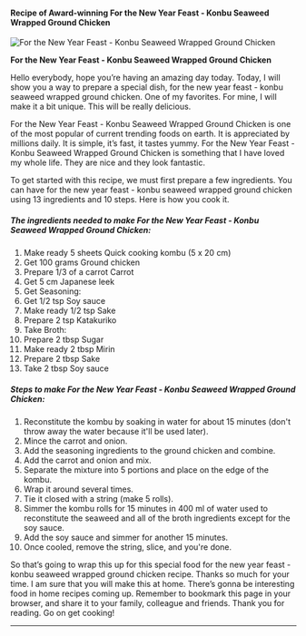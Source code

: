            

#### Recipe of Award-winning For the New Year Feast - Konbu Seaweed Wrapped Ground Chicken

![For the New Year Feast - Konbu Seaweed Wrapped Ground Chicken](https://img-global.cpcdn.com/recipes/5865691667234816/751x532cq70/for-the-new-year-feast-konbu-seaweed-wrapped-ground-chicken-recipe-main-photo.jpg)

**For the New Year Feast - Konbu Seaweed Wrapped Ground Chicken**

Hello everybody, hope you’re having an amazing day today. Today, I will show you a way to prepare a special dish, for the new year feast - konbu seaweed wrapped ground chicken. One of my favorites. For mine, I will make it a bit unique. This will be really delicious.

For the New Year Feast - Konbu Seaweed Wrapped Ground Chicken is one of the most popular of current trending foods on earth. It is appreciated by millions daily. It is simple, it’s fast, it tastes yummy. For the New Year Feast - Konbu Seaweed Wrapped Ground Chicken is something that I have loved my whole life. They are nice and they look fantastic.

To get started with this recipe, we must first prepare a few ingredients. You can have for the new year feast - konbu seaweed wrapped ground chicken using 13 ingredients and 10 steps. Here is how you cook it.

##### The ingredients needed to make For the New Year Feast - Konbu Seaweed Wrapped Ground Chicken:

1.  Make ready 5 sheets Quick cooking kombu (5 x 20 cm)
2.  Get 100 grams Ground chicken
3.  Prepare 1/3 of a carrot Carrot
4.  Get 5 cm Japanese leek
5.  Get Seasoning:
6.  Get 1/2 tsp Soy sauce
7.  Make ready 1/2 tsp Sake
8.  Prepare 2 tsp Katakuriko
9.  Take Broth:
10.  Prepare 2 tbsp Sugar
11.  Make ready 2 tbsp Mirin
12.  Prepare 2 tbsp Sake
13.  Take 2 tbsp Soy sauce

##### Steps to make For the New Year Feast - Konbu Seaweed Wrapped Ground Chicken:

1.  Reconstitute the kombu by soaking in water for about 15 minutes (don't throw away the water because it'll be used later).
2.  Mince the carrot and onion.
3.  Add the seasoning ingredients to the ground chicken and combine.
4.  Add the carrot and onion and mix.
5.  Separate the mixture into 5 portions and place on the edge of the kombu.
6.  Wrap it around several times.
7.  Tie it closed with a string (make 5 rolls).
8.  Simmer the kombu rolls for 15 minutes in 400 ml of water used to reconstitute the seaweed and all of the broth ingredients except for the soy sauce.
9.  Add the soy sauce and simmer for another 15 minutes.
10.  Once cooled, remove the string, slice, and you're done.

So that’s going to wrap this up for this special food for the new year feast - konbu seaweed wrapped ground chicken recipe. Thanks so much for your time. I am sure that you will make this at home. There’s gonna be interesting food in home recipes coming up. Remember to bookmark this page in your browser, and share it to your family, colleague and friends. Thank you for reading. Go on get cooking!

* * *